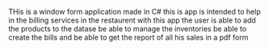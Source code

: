 THis is a window form application made in C#
this is app is intended to help in the billing services in the restaurent
with this app the user is able to add the products to the datase
be able to manage the inventories
be able to create the bills and be able to get the report of all his sales in a pdf form

